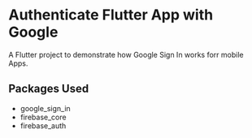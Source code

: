 # Authenticate Flutter App with Google

A Flutter project to demonstrate how Google Sign In works forr mobile Apps.

## Packages Used

- google_sign_in
- firebase_core
- firebase_auth
